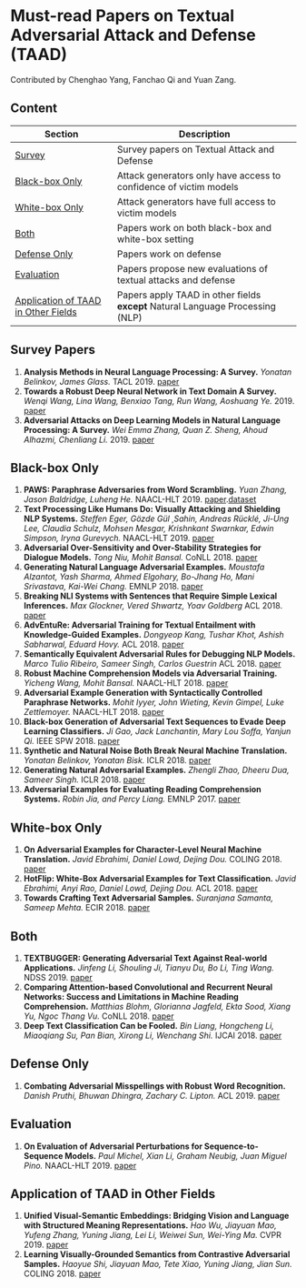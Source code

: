 # Must-read Papers on Textual Adversarial Attack and Defense (TAAD)

Contributed by Chenghao Yang, Fanchao Qi and Yuan Zang.



## Content

| Section | Description |
|-|-|
| [Survey](#survey) | Survey papers on Textual Attack and Defense |
| [Black-box Only](#black-box-only) | Attack generators only have access to confidence of victim models |
| [White-box Only](#white-box-only) | Attack generators have full access to victim models |
| [Both](#both) | Papers work on both black-box and white-box setting |
| [Defense Only](#defense-only) | Papers work on defense |
| [Evaluation](#evaluation) |  Papers propose new evaluations of textual attacks and defense |
| [Application of TAAD in Other Fields](#application-of-TAAD-in-other-fields) |  Papers apply TAAD in other fields **except** Natural Language Processing (NLP) |

## Survey Papers
1. **Analysis Methods in Neural Language Processing: A Survey.**
*Yonatan Belinkov, James Glass.* TACL 2019. [paper](https://www.aclweb.org/anthology/papers/Q/Q19/Q19-1004/)
1. **Towards a Robust Deep Neural Network in Text Domain A Survey.**
*Wenqi Wang, Lina Wang, Benxiao Tang, Run Wang, Aoshuang Ye.* 2019. [paper](https://arxiv.org/pdf/1902.07285.pdf)
1. **Adversarial Attacks on Deep Learning Models in Natural Language Processing: A Survey.**
*Wei Emma Zhang, Quan Z. Sheng, Ahoud Alhazmi, Chenliang Li.* 2019. [paper](https://arxiv.org/pdf/1901.06796.pdf)

## Black-box Only
1. **PAWS: Paraphrase Adversaries from Word Scrambling.**
*Yuan Zhang, Jason Baldridge, Luheng He.* NAACL-HLT 2019. [paper](https://www.aclweb.org/anthology/N19-1131).[dataset](https://g.co/dataset/paws)
1. **Text Processing Like Humans Do: Visually Attacking and Shielding NLP Systems.**
*Steffen Eger, Gözde Gül ¸Sahin, Andreas Rücklé, Ji-Ung Lee, Claudia Schulz, Mohsen Mesgar, Krishnkant Swarnkar, Edwin Simpson, Iryna Gurevych.* NAACL-HLT 2019. [paper](https://www.aclweb.org/anthology/N19-1165)
1. **Adversarial Over-Sensitivity and Over-Stability Strategies for Dialogue Models.**
*Tong Niu, Mohit Bansal.* CoNLL 2018. [paper](https://www.aclweb.org/anthology/K18-1047)
1. **Generating Natural Language Adversarial Examples.**
*Moustafa Alzantot, Yash Sharma, Ahmed Elgohary, Bo-Jhang Ho, Mani Srivastava, Kai-Wei Chang.* EMNLP 2018. [paper](https://www.aclweb.org/anthology/D18-1316)
1. **Breaking NLI Systems with Sentences that Require Simple Lexical Inferences.**
*Max Glockner, Vered Shwartz, Yoav Goldberg* ACL 2018. [paper](https://www.aclweb.org/anthology/P18-2103)
1. **AdvEntuRe: Adversarial Training for Textual Entailment with Knowledge-Guided Examples.**
*Dongyeop Kang, Tushar Khot, Ashish Sabharwal, Eduard Hovy.* ACL 2018. [paper](https://aclweb.org/anthology/P18-1079)
1. **Semantically Equivalent Adversarial Rules for Debugging NLP Models.**
*Marco Tulio Ribeiro, Sameer Singh, Carlos Guestrin* ACL 2018. [paper](https://aclweb.org/anthology/P18-1079)
1. **Robust Machine Comprehension Models via Adversarial Training.**
*Yicheng Wang, Mohit Bansal.* NAACL-HLT 2018. [paper](https://www.aclweb.org/anthology/N18-2091)
1. **Adversarial Example Generation with Syntactically Controlled Paraphrase Networks.**
*Mohit Iyyer, John Wieting, Kevin Gimpel, Luke Zettlemoyer.* NAACL-HLT 2018. [paper](https://www.aclweb.org/anthology/N18-1170)
1. **Black-box Generation of Adversarial Text Sequences to Evade Deep Learning Classifiers.**
*Ji Gao, Jack Lanchantin, Mary Lou Soffa, Yanjun Qi.* IEEE SPW 2018. [paper](https://ieeexplore.ieee.org/document/8424632)
1. **Synthetic and Natural Noise Both Break Neural Machine Translation.**
*Yonatan Belinkov, Yonatan Bisk.* ICLR 2018. [paper](https://arxiv.org/pdf/1711.02173.pdf)
1. **Generating Natural Adversarial Examples.**
*Zhengli Zhao, Dheeru Dua, Sameer Singh.* ICLR 2018. [paper](https://arxiv.org/pdf/1710.11342.pdf)
1. **Adversarial Examples for Evaluating Reading Comprehension Systems.**
*Robin Jia, and Percy Liang.* EMNLP 2017. [paper](https://www.aclweb.org/anthology/D17-1215)

## White-box Only
1. **On Adversarial Examples for Character-Level Neural Machine Translation.**
*Javid Ebrahimi, Daniel Lowd, Dejing Dou.* COLING 2018. [paper](https://www.aclweb.org/anthology/C18-1055)
1. **HotFlip: White-Box Adversarial Examples for Text Classification.**
*Javid Ebrahimi, Anyi Rao, Daniel Lowd, Dejing Dou.* ACL 2018. [paper](https://www.aclweb.org/anthology/P18-2006)
1. **Towards Crafting Text Adversarial Samples.**
*Suranjana Samanta, Sameep Mehta.* ECIR 2018. [paper](https://arxiv.org/pdf/1707.02812.pdf)

## Both
1. **TEXTBUGGER: Generating Adversarial Text Against Real-world Applications.**
*Jinfeng Li, Shouling Ji, Tianyu Du, Bo Li, Ting Wang.* NDSS 2019. [paper](https://arxiv.org/pdf/1812.05271.pdf)
1. **Comparing Attention-based Convolutional and Recurrent Neural Networks: Success and Limitations in Machine Reading Comprehension.**
*Matthias Blohm, Glorianna Jagfeld, Ekta Sood, Xiang Yu, Ngoc Thang Vu.* CoNLL 2018. [paper](https://www.aclweb.org/anthology/K18-1011)
1. **Deep Text Classification Can be Fooled.**
*Bin Liang, Hongcheng Li, Miaoqiang Su, Pan Bian, Xirong Li, Wenchang Shi.* IJCAI 2018. [paper](https://arxiv.org/ftp/arxiv/papers/1704/1704.08006.pdf)

## Defense Only
1. **Combating Adversarial Misspellings with Robust Word Recognition.**
*Danish Pruthi, Bhuwan Dhingra, Zachary C. Lipton.* ACL 2019. [paper](https://arxiv.org/pdf/1905.11268.pdf)

## Evaluation
1. **On Evaluation of Adversarial Perturbations for Sequence-to-Sequence Models.**
*Paul Michel, Xian Li, Graham Neubig, Juan Miguel Pino.* NAACL-HLT 2019. [paper](https://www.aclweb.org/anthology/N19-1314)

## Application of TAAD in Other Fields
1. **Unified Visual-Semantic Embeddings: Bridging Vision and Language with Structured Meaning Representations.**
*Hao Wu, Jiayuan Mao, Yufeng Zhang, Yuning Jiang, Lei Li, Weiwei Sun, Wei-Ying Ma.* CVPR 2019. [paper](https://arxiv.org/abs/1904.05521v1)
1. **Learning Visually-Grounded Semantics from Contrastive Adversarial Samples.**
*Haoyue Shi, Jiayuan Mao, Tete Xiao, Yuning Jiang, Jian Sun.* COLING 2018.
[paper](https://aclweb.org/anthology/C18-1315)